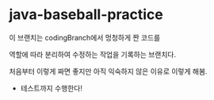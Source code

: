 # java-baseball-practice

이 브랜치는 codingBranch에서 멍청하게 짠 코드를

역할에 따라 분리하여 수정하는 작업을 기록하는 브랜치다.

처음부터 이렇게 짜면 좋지만 아직 익숙하지 않은 이유로 이렇게 해봄.

* 테스트까지 수행한다!
